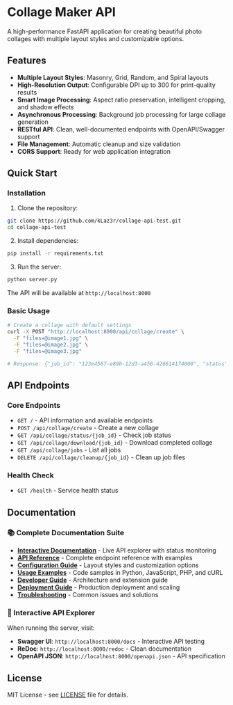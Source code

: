 # Collage Maker API

A high-performance FastAPI application for creating beautiful photo collages with multiple layout styles and customizable options.

## Features

-   **Multiple Layout Styles**: Masonry, Grid, Random, and Spiral layouts
-   **High-Resolution Output**: Configurable DPI up to 300 for print-quality results
-   **Smart Image Processing**: Aspect ratio preservation, intelligent cropping, and shadow effects
-   **Asynchronous Processing**: Background job processing for large collage generation
-   **RESTful API**: Clean, well-documented endpoints with OpenAPI/Swagger support
-   **File Management**: Automatic cleanup and size validation
-   **CORS Support**: Ready for web application integration

## Quick Start

### Installation

1. Clone the repository:

```bash
git clone https://github.com/kLaz3r/collage-api-test.git
cd collage-api-test
```

2. Install dependencies:

```bash
pip install -r requirements.txt
```

3. Run the server:

```bash
python server.py
```

The API will be available at `http://localhost:8000`

### Basic Usage

```bash
# Create a collage with default settings
curl -X POST "http://localhost:8000/api/collage/create" \
  -F "files=@image1.jpg" \
  -F "files=@image2.jpg" \
  -F "files=@image3.jpg"

# Response: {"job_id": "123e4567-e89b-12d3-a456-426614174000", "status": "pending"}
```

## API Endpoints

### Core Endpoints

-   `GET /` - API information and available endpoints
-   `POST /api/collage/create` - Create a new collage
-   `GET /api/collage/status/{job_id}` - Check job status
-   `GET /api/collage/download/{job_id}` - Download completed collage
-   `GET /api/collage/jobs` - List all jobs
-   `DELETE /api/collage/cleanup/{job_id}` - Clean up job files

### Health Check

-   `GET /health` - Service health status

## Documentation

### 📚 Complete Documentation Suite

-   **[Interactive Documentation](./docs/index.html)** - Live API explorer with status monitoring
-   **[API Reference](./docs/api-reference.md)** - Complete endpoint reference with examples
-   **[Configuration Guide](./docs/configuration.md)** - Layout styles and customization options
-   **[Usage Examples](./docs/examples.md)** - Code samples in Python, JavaScript, PHP, and cURL
-   **[Developer Guide](./docs/developer-guide.md)** - Architecture and extension guide
-   **[Deployment Guide](./docs/deployment.md)** - Production deployment and scaling
-   **[Troubleshooting](./docs/troubleshooting.md)** - Common issues and solutions

### 🚀 Interactive API Explorer

When running the server, visit:

-   **Swagger UI**: `http://localhost:8000/docs` - Interactive API testing
-   **ReDoc**: `http://localhost:8000/redoc` - Clean documentation
-   **OpenAPI JSON**: `http://localhost:8000/openapi.json` - API specification

## License

MIT License - see [LICENSE](LICENSE) file for details.
